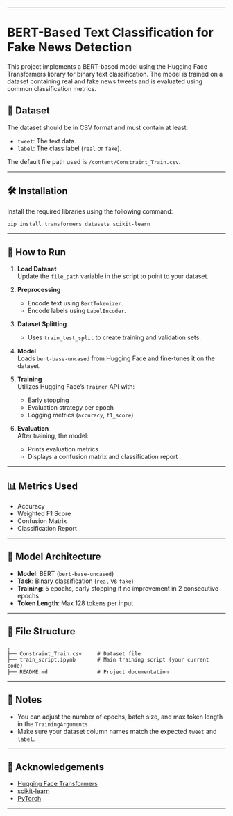 
---

# BERT-Based Text Classification for Fake News Detection

This project implements a BERT-based model using the Hugging Face Transformers library for binary text classification. The model is trained on a dataset containing real and fake news tweets and is evaluated using common classification metrics.

## 📁 Dataset

The dataset should be in CSV format and must contain at least:
- `tweet`: The text data.
- `label`: The class label (`real` or `fake`).

The default file path used is `/content/Constraint_Train.csv`.

---

## 🛠️ Installation

Install the required libraries using the following command:

```bash
pip install transformers datasets scikit-learn
```

---

## 🚀 How to Run

1. **Load Dataset**  
   Update the `file_path` variable in the script to point to your dataset.

2. **Preprocessing**  
   - Encode text using `BertTokenizer`.
   - Encode labels using `LabelEncoder`.

3. **Dataset Splitting**  
   - Uses `train_test_split` to create training and validation sets.

4. **Model**  
   Loads `bert-base-uncased` from Hugging Face and fine-tunes it on the dataset.

5. **Training**  
   Utilizes Hugging Face’s `Trainer` API with:
   - Early stopping
   - Evaluation strategy per epoch
   - Logging metrics (`accuracy`, `f1_score`)

6. **Evaluation**  
   After training, the model:
   - Prints evaluation metrics
   - Displays a confusion matrix and classification report

---

## 📊 Metrics Used

- Accuracy
- Weighted F1 Score
- Confusion Matrix
- Classification Report

---

## 🧠 Model Architecture

- **Model**: BERT (`bert-base-uncased`)
- **Task**: Binary classification (`real` vs `fake`)
- **Training**: 5 epochs, early stopping if no improvement in 2 consecutive epochs
- **Token Length**: Max 128 tokens per input

---

## 📂 File Structure

```
.
├── Constraint_Train.csv     # Dataset file
├── train_script.ipynb       # Main training script (your current code)
├── README.md                # Project documentation
```

---

## 📌 Notes

- You can adjust the number of epochs, batch size, and max token length in the `TrainingArguments`.
- Make sure your dataset column names match the expected `tweet` and `label`.

---

## 🤝 Acknowledgements

- [Hugging Face Transformers](https://huggingface.co/transformers/)
- [scikit-learn](https://scikit-learn.org/)
- [PyTorch](https://pytorch.org/)

---

